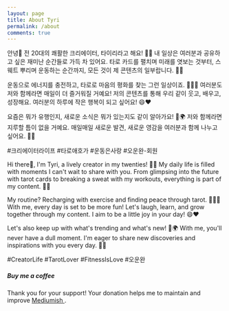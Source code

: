 ```yaml
---
layout: page
title: About Tyri
permalink: /about
comments: true
---
```


<div class="row justify-content-between">
<div class="col-md-8 pr-5">

안녕🌟 전 20대의 쾌활한 크리에이터, 타이리라고 해요! 🎥✨ 내 일상은 여러분과 공유하고 싶은 재미난 순간들로 가득 차 있어요. 타로 카드를 펼치며 미래를 엿보는 것부터, 스웨트 뿌리며 운동하는 순간까지, 모든 것이 제 콘텐츠의 일부랍니다. 💫🔮

운동으로 에너지를 충전하고, 타로로 마음의 평화를 찾는 그런 일상이죠. 🏋️‍♀️✨ 여러분도 저와 함께라면 매일이 더 즐거워질 거예요! 저의 콘텐츠를 통해 우리 같이 웃고, 배우고, 성장해요. 여러분의 하루에 작은 행복이 되고 싶어요! 😄❤️

요즘은 뭐가 유행인지, 새로운 소식은 뭐가 있는지도 같이 알아가요! 📱🌍 저와 함께라면 지루할 틈이 없을 거예요. 매일매일 새로운 발견, 새로운 영감을 여러분과 함께 나누고 싶어요. 🚀💖 

#크리에이터라이프 #타로애호가 #운동은사랑 #오운완-회원

</div>

<div class="col-md-8 pr-5">

Hi there🌟, I'm Tyri, a lively creator in my twenties! 🎥✨ My daily life is filled with moments I can't wait to share with you. From glimpsing into the future with tarot cards to breaking a sweat with my workouts, everything is part of my content. 💫🔮

My routine? Recharging with exercise and finding peace through tarot. 🏋️‍♀️✨ With me, every day is set to be more fun! Let's laugh, learn, and grow together through my content. I aim to be a little joy in your day! 😄❤️

Let's also keep up with what's trending and what's new! 📱🌍 With me, you'll never have a dull moment. I'm eager to share new discoveries and inspirations with you every day. 🚀💖

#CreatorLife #TarotLover #FitnessIsLove #오운완

</div>

<div class="col-md-4">

<div class="sticky-top sticky-top-80">
<h5>Buy me a coffee</h5>

<p>Thank you for your support! Your donation helps me to maintain and improve <a target="_blank" href="https://github.com/wowthemesnet/mediumish-theme-jekyll">Mediumish <i class="fab fa-github"></i></a>.</p>

<script type="text/javascript" src="https://cdnjs.buymeacoffee.com/1.0.0/button.prod.min.js" data-name="bmc-button" data-slug="tyritarot" data-color="#FFDD00" data-emoji="" data-font="Cookie" data-text="Buy me a coffee" data-outline-color="#000000" data-font-color="#000000" data-coffee-color="#ffffff" ></script>

</div>
</div>
</div>
